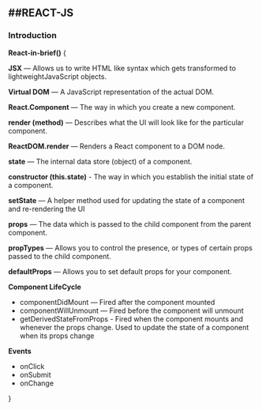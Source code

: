 
##REACT-JS
----
### Introduction

**React-in-brief()**
{

**JSX** — Allows us to write HTML like syntax which gets
transformed to lightweightJavaScript objects.

**Virtual DOM** — A JavaScript representation of the actual
DOM.

**React.Component** — The way in which you create a new component.

**render (method)** — Describes what the UI will look like for
the particular component.

**ReactDOM.render** — Renders a React component to a DOM node.

**state** — The internal data store (object) of a component.

**constructor (this.state)** - The way in which you establish
the initial state of a component.

**setState** — A helper method used for updating the state of a
component and re-rendering the UI

**props** — The data which is passed to the child component
from the parent component.

**propTypes** — Allows you to control the presence, or types of
certain props passed to the child component.

**defaultProps** — Allows you to set default props for your component.

**Component LifeCycle**
  - componentDidMount — Fired after the component mounted
  - componentWillUnmount — Fired before the component will unmount
  - getDerivedStateFromProps - Fired when the component mounts and whenever the props change. Used to update the state of a component when its props change

**Events**
  - onClick
  - onSubmit
  - onChange

 }
